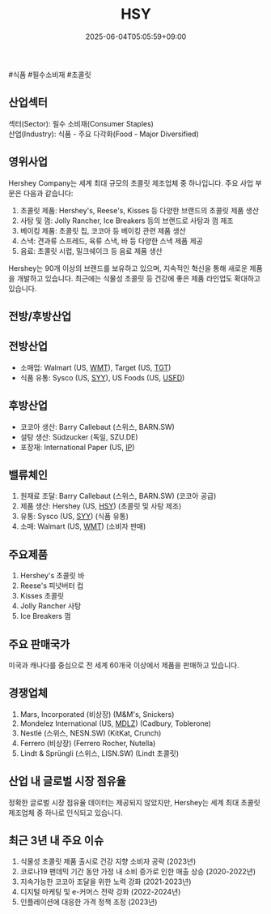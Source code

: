﻿---
title: "HSY"
date: 2025-06-04T05:05:59+09:00
lastmod: 2025-06-04T05:05:59+09:00
type: docs
sidebar:
  open: true
weight: 420
---
<div style="display:none">
  <meta property="article:published_time" content="2025-06-03T20:05:59Z" />
  <meta property="article:modified_time" content="2025-06-03T20:05:59Z" />
</div>
#식품 #필수소비재 #초콜릿

## 산업섹터

섹터(Sector): 필수 소비재(Consumer Staples)  
산업(Industry): 식품 - 주요 다각화(Food - Major Diversified)

## 영위사업

Hershey Company는 세계 최대 규모의 초콜릿 제조업체 중 하나입니다. 주요 사업 부문은 다음과 같습니다:

1. 초콜릿 제품: Hershey's, Reese's, Kisses 등 다양한 브랜드의 초콜릿 제품 생산
2. 사탕 및 껌: Jolly Rancher, Ice Breakers 등의 브랜드로 사탕과 껌 제조
3. 베이킹 제품: 초콜릿 칩, 코코아 등 베이킹 관련 제품 생산
4. 스낵: 견과류 스프레드, 육류 스낵, 바 등 다양한 스낵 제품 제공
5. 음료: 초콜릿 시럽, 밀크쉐이크 등 음료 제품 생산

Hershey는 90개 이상의 브랜드를 보유하고 있으며, 지속적인 혁신을 통해 새로운 제품을 개발하고 있습니다. 최근에는 식물성 초콜릿 등 건강에 좋은 제품 라인업도 확대하고 있습니다.

## 전방/후방산업

## 전방산업

- 소매업: Walmart (US, [WMT](/company-analysis/wmt/)), Target (US, [TGT](/company-analysis/tgt/))
- 식품 유통: Sysco (US, [SYY](/company-analysis/syy/)), US Foods (US, [USFD](/company-analysis/usfd/))

## 후방산업

- 코코아 생산: Barry Callebaut (스위스, BARN.SW)
- 설탕 생산: Südzucker (독일, SZU.DE)
- 포장재: International Paper (US, [IP](/company-analysis/ip/))

## 밸류체인

1. 원재료 조달: Barry Callebaut (스위스, BARN.SW) (코코아 공급)
2. 제품 생산: Hershey (US, [HSY](/company-analysis/hsy/)) (초콜릿 및 사탕 제조)
3. 유통: Sysco (US, [SYY](/company-analysis/syy/)) (식품 유통)
4. 소매: Walmart (US, [WMT](/company-analysis/wmt/)) (소비자 판매)

## 주요제품

1. Hershey's 초콜릿 바
2. Reese's 피넛버터 컵
3. Kisses 초콜릿
4. Jolly Rancher 사탕
5. Ice Breakers 껌

## 주요 판매국가

미국과 캐나다를 중심으로 전 세계 60개국 이상에서 제품을 판매하고 있습니다.

## 경쟁업체

1. Mars, Incorporated (비상장) (M&M's, Snickers)
2. Mondelez International (US, [MDLZ](/company-analysis/mdlz/)) (Cadbury, Toblerone)
3. Nestlé (스위스, NESN.SW) (KitKat, Crunch)
4. Ferrero (비상장) (Ferrero Rocher, Nutella)
5. Lindt & Sprüngli (스위스, LISN.SW) (Lindt 초콜릿)

## 산업 내 글로벌 시장 점유율

정확한 글로벌 시장 점유율 데이터는 제공되지 않았지만, Hershey는 세계 최대 초콜릿 제조업체 중 하나로 인식되고 있습니다.

## 최근 3년 내 주요 이슈

1. 식물성 초콜릿 제품 출시로 건강 지향 소비자 공략 (2023년)
2. 코로나19 팬데믹 기간 동안 가정 내 소비 증가로 인한 매출 상승 (2020-2022년)
3. 지속가능한 코코아 조달을 위한 노력 강화 (2021-2023년)
4. 디지털 마케팅 및 e-커머스 전략 강화 (2022-2024년)
5. 인플레이션에 대응한 가격 정책 조정 (2023년)
